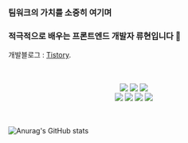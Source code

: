 

### 팀워크의 가치를 소중히 여기며
### 적극적으로 배우는 프론트엔드 개발자 류현입니다 👋

	
개발블로그 : [Tistory](https://jurgen-94.tistory.com/).

<br>
<br>

<div align=center>
<img src="https://img.shields.io/badge/html5-E34F26?style=for-the-badge&logo=html5&logoColor=white">
<img src="https://img.shields.io/badge/css3-1572B6?style=for-the-badge&logo=css3&logoColor=white">
<img src="https://img.shields.io/badge/JavaScript-F7DF1E?style=for-the-badge&logo=JavaScript&logoColor=white">
</div>


<div align=center>
<img src="https://img.shields.io/badge/styled_components-DB7093?style=for-the-badge&logo=styledcomponents&logoColor=white">
<img src="https://img.shields.io/badge/React-61DAFB?style=for-the-badge&logo=React&logoColor=white">
<img src="https://img.shields.io/badge/REDUX-764ABC?style=for-the-badge&logo=redux&logoColor=white">
  <img src="https://img.shields.io/badge/Amazon_S3-569A31?style=for-the-badge&logo=AmazonS3&logoColor=white">
</div>



<br>
<br>

![Anurag's GitHub stats](https://github-readme-stats.vercel.app/api?username=LuisKlopp&show_icons=true&theme=radical)
